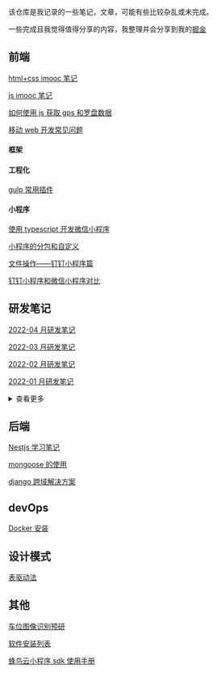 该仓库是我记录的一些笔记，文章，可能有些比较杂乱或未完成。

一些完成且我觉得值得分享的内容，我整理并会分享到我的[掘金](https://juejin.cn/user/748106242076744/posts)

## 前端

[html+css imooc 笔记](docs/front-end/html+css-imooc-note.md)

[js imooc 笔记](docs/front-end/js-imooc-note.md)

[如何使用 js 获取 gps 和罗盘数据](docs/front-end/如何使用js获取gps和罗盘数据.md)

[移动 web 开发常见问题](docs/front-end/移动web开发常见问题.md)

#### 框架

#### 工程化

[gulp 常用插件](docs/front-end/engineering/gulp常用插件.md)

#### 小程序

[使用 typescript 开发微信小程序](docs/front-end/mini-program/使用typescript开发微信小程序.md)

[小程序的分包和自定义](docs/front-end/mini-program/小程序的分包和自定义tabbar.md)

[文件操作——钉钉小程序篇](docs/front-end/mini-program/文件操作——钉钉小程序篇.md)

[钉钉小程序和微信小程序对比](docs/front-end/mini-program/钉钉小程序和微信小程序对比.md)

## 研发笔记

[2022-04 月研发笔记](docs/monthly/2022/2022-04月研发笔记.md)

[2022-03 月研发笔记](docs/monthly/2022/2022-03月研发笔记.md)

[2022-02 月研发笔记](docs/monthly/2022/2022-02月研发笔记.md)

[2022-01 月研发笔记](docs/monthly/2022/2022-01月研发笔记.md)

<details>
<summary>查看更多</summary>

- [2021-12 月研发笔记](docs/monthly/2021/2021-12月研发笔记.md)

- [2021-11 月研发笔记](docs/monthly/2021/2021-11月研发笔记.md)

- [2021-10 月研发笔记](docs/monthly/2021/2021-10月研发笔记.md)

- [2021-09 月研发笔记](docs/monthly/2021/2021-09月研发笔记.md)

</details>

## 后端

[Nestjs 学习笔记](docs/back-end/Nestjs学习笔记.md)

[mongoose 的使用](docs/back-end/mongoose的使用.md)

[django 跨域解决方案](docs/back-end/django跨域解决方案.md)

## devOps

[Docker 安装](docs/devOps/Docker安装.md)

## 设计模式

[表驱动法](docs/design-mode/表驱动法.md)

## 其他

[车位图像识别预研](docs/others/车位图像识别预研.md)

[软件安装列表](docs/others/软件安装列表.md)

[蜂鸟云小程序 sdk 使用手册](docs/others/蜂鸟云小程序sdk使用手册.md)
